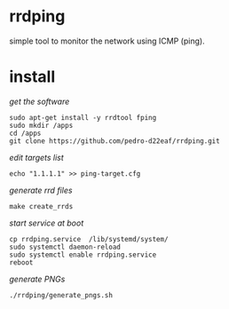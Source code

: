 # rrdping #

simple tool to monitor the network using ICMP (ping).

# install #

*get the software*

```
sudo apt-get install -y rrdtool fping
sudo mkdir /apps
cd /apps
git clone https://github.com/pedro-d22eaf/rrdping.git
```

*edit targets list*

```
echo "1.1.1.1" >> ping-target.cfg
```

*generate rrd files*

```
make create_rrds
```

*start service at boot*

```
cp rrdping.service  /lib/systemd/system/
sudo systemctl daemon-reload
sudo systemctl enable rrdping.service
reboot
```

*generate PNGs*

```
./rrdping/generate_pngs.sh
```

